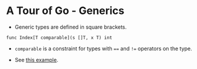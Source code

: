 # A Tour of Go - Generics

- Generic types are defined in square brackets.
```
func Index[T comparable](s []T, x T) int
```

- `comparable` is a constraint for types with `==` and `!=` operators on the type.

- See [this example](../generics/go.mod).
